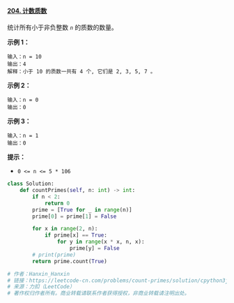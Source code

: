 #### [204. 计数质数](https://leetcode-cn.com/problems/count-primes/)

统计所有小于非负整数 *`n`* 的质数的数量。

 

**示例 1：**

```
输入：n = 10
输出：4
解释：小于 10 的质数一共有 4 个, 它们是 2, 3, 5, 7 。
```

**示例 2：**

```
输入：n = 0
输出：0
```

**示例 3：**

```
输入：n = 1
输出：0
```

 

**提示：**

- `0 <= n <= 5 * 106`

```python
class Solution:
    def countPrimes(self, n: int) -> int:
        if n < 2:
            return 0
        prime = [True for _ in range(n)]
        prime[0] = prime[1] = False

        for x in range(2, n):
            if prime[x] == True:
                for y in range(x * x, n, x):
                    prime[y] = False
        # print(prime)
        return prime.count(True)

# 作者：Hanxin_Hanxin
# 链接：https://leetcode-cn.com/problems/count-primes/solution/cpython3java-1ai-shi-shai-2ou-la-shai-xi-08il/
# 来源：力扣（LeetCode）
# 著作权归作者所有。商业转载请联系作者获得授权，非商业转载请注明出处。
```

